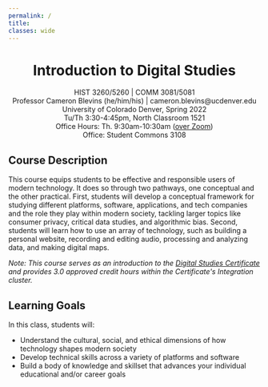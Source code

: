 ```yaml
---
permalink: /
title:
classes: wide
---
```


<div style="text-align: center">
<p>
<h1>Introduction to Digital Studies</h1></p>
<p>
HIST 3260/5260 | COMM 3081/5081<br>
Professor Cameron Blevins (he/him/his) | cameron.blevins@ucdenver.edu<br>
University of Colorado Denver, Spring 2022<br>
Tu/Th 3:30-4:45pm, North Classroom 1521<br>
Office Hours: Th. 9:30am-10:30am (<a href=" https://ucdenver.zoom.us/j/97477262669">over Zoom</a>)<br>
Office: Student Commons 3108 
</p>
</div>

## Course Description 

This course equips students to be effective and responsible users of modern technology. It does so through two pathways, one conceptual and the other practical. First, students will develop a conceptual framework for studying different platforms, software, applications, and tech companies and the role they play within modern society, tackling larger topics like consumer privacy, critical data studies, and algorithmic bias. Second, students will learn how to use an array of technology, such as building a personal website, recording and editing audio, processing and analyzing data, and making digital maps. 

*Note: This course serves as an introduction to the [Digital Studies Certificate](https://clas.ucdenver.edu/digital-studies-certificates/) and provides 3.0 approved credit hours within the Certificate's Integration cluster.*


## Learning Goals

In this class, students will:

- Understand the cultural, social, and ethical dimensions of how technology shapes modern society 
- Develop technical skills across a variety of platforms and software
- Build a body of knowledge and skillset that advances your individual educational and/or career goals